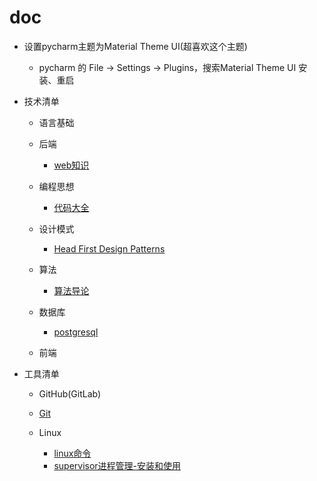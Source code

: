 # doc

- 设置pycharm主题为Material Theme UI(超喜欢这个主题)
    - pycharm 的 File -> Settings -> Plugins，搜索Material Theme UI 安装、重启

- 技术清单
   - 语言基础
   - 后端
      - [web知识](后端/web知识.md)

   - 编程思想
      - [代码大全](编程思想/代码大全/代码大全.md)
   
   - 设计模式
      - [Head First Design Patterns](设计模式/Head_First_Design_Patterns.md)
   
   - 算法
      - [算法导论](算法/算法导论.md)
   
   - 数据库
      - [postgresql](数据库/postgresql.md)
   
   - 前端

- 工具清单
   
   - GitHub(GitLab)
   
   - [Git](Git/Git.md)
   
   - Linux
      - [linux命令](Linux/linux命令.md)
      - [supervisor进程管理-安装和使用](Linux/supervisor.md)
